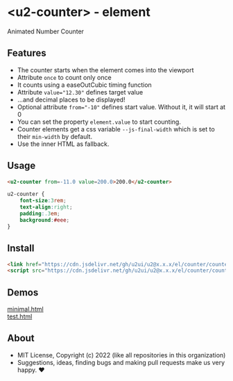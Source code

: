 # &lt;u2-counter&gt; - element
Animated Number Counter

## Features

- The counter starts when the element comes into the viewport
- Attribute `once` to count only once
- It counts using a easeOutCubic timing function
- Attribute `value="12.30"` defines target value 
- ...and decimal places to be displayed!
- Optional attribute `from="-10"` defines start value. Without it, it will start at 0
- You can set the property `element.value` to start counting.
- Counter elements get a css variable `--js-final-width` which is set to their `min-width` by default.
- Use the inner HTML as fallback.

## Usage

```html
<u2-counter from=-11.0 value=200.0>200.0</u2-counter>
```

```css
u2-counter {
    font-size:3rem;
    text-align:right;
    padding:.3em;
    background:#eee;
}
```

## Install

```html
<link href="https://cdn.jsdelivr.net/gh/u2ui/u2@x.x.x/el/counter/counter.min.css" rel=stylesheet>
<script src="https://cdn.jsdelivr.net/gh/u2ui/u2@x.x.x/el/counter/counter.min.js" type=module async></script>
```

## Demos

[minimal.html](http://gcdn.li/u2ui/u2@main/el/counter/tests/minimal.html)  
[test.html](http://gcdn.li/u2ui/u2@main/el/counter/tests/test.html)  

## About

- MIT License, Copyright (c) 2022 <u2> (like all repositories in this organization) <br>
- Suggestions, ideas, finding bugs and making pull requests make us very happy. ♥

